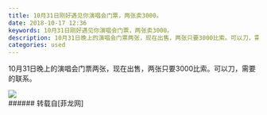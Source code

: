 ```yaml
---
title: 10月31日刚好遇见你演唱会门票，两张卖3000。
date: 2018-10-17 12:36
keywords: 10月31日刚好遇见你演唱会门票，两张卖3000。
description: 10月31日晚上的演唱会门票两张，现在出售，两张只要3000比索。可以刀，需要的联系。
categories: used
---
```

<td class="t_f" id="postmessage_2060298">

10月31日晚上的演唱会门票两张，现在出售，两张只要3000比索。可以刀，需要的联系。

<img aid="966194" data-cf-modified-f5abc9be317ca9713999d0d2-="" file="data/attachment/forum/201810/17/123558n7vtpv2pdqx8xvz8.png.thumb.jpg" id="aimg_966194" inpost="1" onclick="" onmouseover="" src="http://www.flw.ph/data/attachment/forum/201810/17/123558n7vtpv2pdqx8xvz8.png" style="cursor:pointer" zoomfile="data/attachment/forum/201810/17/123558n7vtpv2pdqx8xvz8.png"/>


<br/>
</td>
###### 转载自[菲龙网]